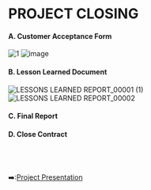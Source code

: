 # PROJECT CLOSING
#### A. Customer Acceptance Form
![1](https://user-images.githubusercontent.com/121302293/210248845-d8f23a01-ec3f-452f-b938-09ae38947911.png)
![image](https://user-images.githubusercontent.com/121302293/210234752-c3b06d05-46d0-4627-8d98-d9de3e83c15a.png)
#### B. Lesson Learned Document
![LESSONS LEARNED REPORT_00001 (1)](https://user-images.githubusercontent.com/121302293/210247450-431a88a7-3482-454b-b54b-78b4d95acc22.png)
![LESSONS LEARNED REPORT_00002](https://user-images.githubusercontent.com/121302293/210247209-bc235cce-2515-4aa4-bb7f-a7b9a3e998d2.png)
#### C. Final Report
#### D. Close Contract

&nbsp;<br>
&nbsp;<br>
&nbsp;<br>
:arrow_right::[Project Presentation](https://github.com/FilleHeureuse/Fake-News-Detection-System/blob/main/Project%20Management%20Plan%20(PMP)/VII.%20Project%20Presentation.md)
